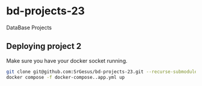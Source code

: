 # bd-projects-23
DataBase Projects

## Deploying project 2
Make sure you have your docker socket running.
```bash
git clone git@github.com:SrGesus/bd-projects-23.git --recurse-submodules
docker compose -f docker-compose..app.yml up
```
